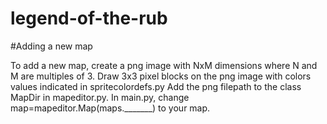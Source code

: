 # legend-of-the-rub


#Adding a new map

To add a new  map, create a png image with NxM dimensions where N and M are multiples of 3. 
Draw 3x3 pixel blocks on the png image with colors values indicated in spritecolordefs.py
Add the png filepath to the class MapDir in mapeditor.py.
In main.py, change map=mapeditor.Map(maps._______) to your map. 
